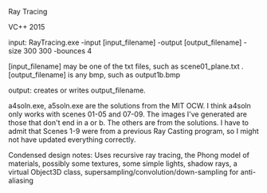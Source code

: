 Ray Tracing

VC++ 2015

input: RayTracing.exe -input [input_filename] -output [output_filename] -size 300 300 -bounces 4

[input_filename] may be one of the txt files, such as scene01_plane.txt . [output\_filename] is any bmp, such as output1b.bmp

output: creates or writes output_filename. 

a4soln.exe, a5soln.exe are the solutions from the MIT OCW. I think a4soln only works with scenes 01-05 and 07-09. The images I've generated are those that don't end in a or b. The others are from the solutions. I have to admit that Scenes 1-9 were from a previous Ray Casting program, so I might not have updated everything correctly.

Condensed design notes: Uses recursive ray tracing, the Phong model of materials, possibly some textures, some simple lights, shadow rays, a virtual Object3D class, supersampling/convolution/down-sampling for anti-aliasing
